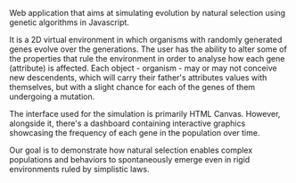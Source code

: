 Web application that aims at simulating evolution by natural selection using genetic algorithms in Javascript. 

It is a 2D virtual environment in which organisms with randomly generated genes evolve over the generations. The user has the ability to alter some of the properties that rule the environment in order to analyse how each gene (attribute) is affected. Each object - organism - may or may not conceive new descendents, which will carry their father's attributes values with themselves, but with a slight chance for each of the genes of them undergoing a mutation.

The interface used for the simulation is primarily HTML Canvas. However, alongside it, there's a dashboard containing interactive graphics showcasing the frequency of each gene in the population over time.

Our goal is to demonstrate how natural selection enables complex populations and behaviors to spontaneously emerge even in rigid environments ruled by simplistic laws.
